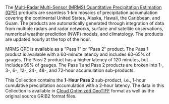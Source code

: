The [Multi-Radar Multi-Sensor (MRMS) Quantitative Precipitation Estimation (QPE)](https://www.nssl.noaa.gov/projects/mrms/) products are seamless 1-km mosaics of precipitation accumulation covering the continental United States, Alaska, Hawaii, the Caribbean, and Guam. The products are automatically generated through integration of data from multiple radars and radar networks, surface and satellite observations, numerical weather prediction (NWP) models, and climatology. The products are updated hourly at the top of the hour.

MRMS QPE is available as a "Pass 1" or "Pass 2" product. The Pass 1 product is available with a 60-minute latency and includes 60-65% of gauges. The Pass 2 product has a higher latency of 120 minutes, but includes 99% of gauges. The Pass 1 and Pass 2 products are broken into 1-, 3-, 6-, 12-, 24-, 48-, and 72-hour accumulation sub-products.

This Collection contains the **1-Hour Pass 2** sub-product, i.e., 1-hour cumulative precipitation accumulation with a 2-hour latency. The data in this Collection is available in [Cloud Optimized GeoTIFF](https://www.cogeo.org/) format as well as the original source GRIB2 format files.
